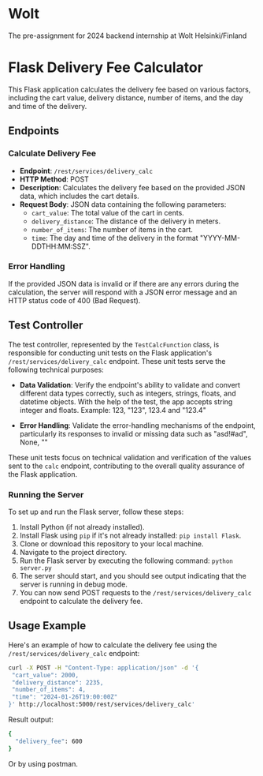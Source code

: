 <!---
To switch between views in VScode, press Ctrl+Shift+V in the editor.
-->
# Wolt
The pre-assignment for 2024 backend internship at Wolt Helsinki/Finland

# Flask Delivery Fee Calculator

This Flask application calculates the delivery fee based on various factors, including the cart value, delivery distance, number of items, and the day and time of the delivery.

## Endpoints

### Calculate Delivery Fee

- **Endpoint**: `/rest/services/delivery_calc`
- **HTTP Method**: POST
- **Description**: Calculates the delivery fee based on the provided JSON data, which includes the cart details.
- **Request Body**: JSON data containing the following parameters:
  - `cart_value`: The total value of the cart in cents.
  - `delivery_distance`: The distance of the delivery in meters.
  - `number_of_items`: The number of items in the cart.
  - `time`: The day and time of the delivery in the format "YYYY-MM-DDTHH:MM:SSZ".

### Error Handling
If the provided JSON data is invalid or if there are any errors during the calculation, the server will respond with a JSON 
error message and an HTTP status code of 400 (Bad Request).

## Test Controller
The test controller, represented by the `TestCalcFunction` class, is responsible for conducting unit tests on the Flask application's `/rest/services/delivery_calc` endpoint. These unit tests serve the following technical purposes:

- **Data Validation**: Verify the endpoint's ability to validate and convert different data types correctly, such as integers, strings, floats, and datetime objects. With the help of the test, the app accepts string integer and floats. Example: 123, "123", 123.4 and "123.4"

- **Error Handling**: Validate the error-handling mechanisms of the endpoint, particularly its responses to invalid or missing data such as "asd!#ad", None, ""

These unit tests focus on technical validation and verification of the values sent to the `calc` endpoint, contributing to the overall quality assurance of the Flask application.


### Running the Server

To set up and run the Flask server, follow these steps:

1. Install Python (if not already installed).
2. Install Flask using `pip` if it's not already installed: `pip install Flask`.
3. Clone or download this repository to your local machine.
4. Navigate to the project directory.
5. Run the Flask server by executing the following command: `python server.py`
6. The server should start, and you should see output indicating that the server is running in debug mode.
7. You can now send POST requests to the `/rest/services/delivery_calc` endpoint to calculate the delivery fee.

## Usage Example

Here's an example of how to calculate the delivery fee using the `/rest/services/delivery_calc` endpoint:

```bash
curl -X POST -H "Content-Type: application/json" -d '{
 "cart_value": 2000,
 "delivery_distance": 2235,
 "number_of_items": 4,
 "time": "2024-01-26T19:00:00Z"
}' http://localhost:5000/rest/services/delivery_calc'
```
Result output:
```bash
{
  "delivery_fee": 600
}
```
Or by using postman.
